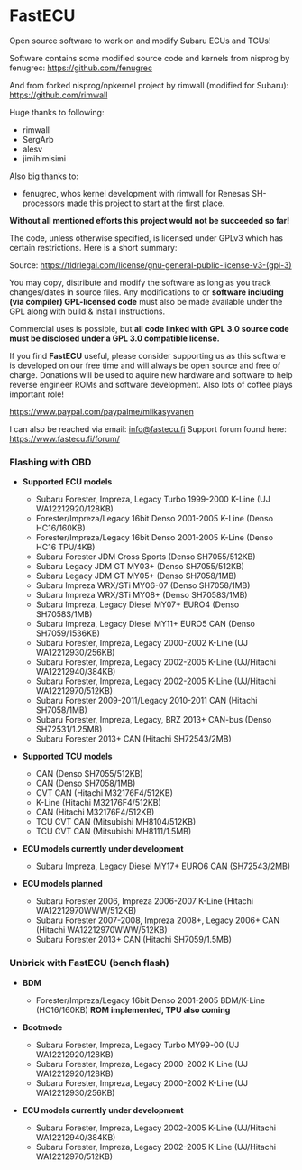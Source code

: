 # FastECU

Open source software to work on and modify Subaru ECUs and TCUs!

Software contains some modified source code and kernels from nisprog by fenugrec:
https://github.com/fenugrec

And from forked nisprog/npkernel project by rimwall (modified for Subaru):
https://github.com/rimwall

Huge thanks to following:
- rimwall
- SergArb
- alesv
- jimihimisimi

Also big thanks to:
- fenugrec, whos kernel development with rimwall for Renesas SH-processors made this project to start at the first place.

**Without all mentioned efforts this project would not be succeeded so far!**

The code, unless otherwise specified, is licensed under GPLv3 which has certain restrictions. Here is a short summary:

Source: https://tldrlegal.com/license/gnu-general-public-license-v3-(gpl-3)

You may copy, distribute and modify the software as long as you track changes/dates in source files. Any modifications to or **software including (via compiler) GPL-licensed code** must also be made available under the GPL along with build & install instructions.

Commercial uses is possible, but **all code linked with GPL 3.0 source code must be disclosed under a GPL 3.0 compatible license.**

If you find **FastECU** useful, please consider supporting us as this software is developed on our free time and will always be open source and free of charge. Donations will be used to aquire new hardware and software to help reverse engineer ROMs and software development. Also lots of coffee plays important role!

https://www.paypal.com/paypalme/miikasyvanen

I can also be reached via email: info@fastecu.fi
Support forum found here: https://www.fastecu.fi/forum/

### Flashing with OBD
- **Supported ECU models**
  - Subaru Forester, Impreza, Legacy Turbo 1999-2000 K-Line (UJ WA12212920/128KB)
  - Forester/Impreza/Legacy 16bit Denso 2001-2005 K-Line (Denso HC16/160KB)
  - Forester/Impreza/Legacy 16bit Denso 2001-2005 K-Line (Denso HC16 TPU/4KB)
  - Subaru Forester JDM Cross Sports (Denso SH7055/512KB)
  - Subaru Legacy JDM GT MY03+ (Denso SH7055/512KB)
  - Subaru Legacy JDM GT MY05+ (Denso SH7058/1MB)
  - Subaru Impreza WRX/STi MY06-07 (Denso SH7058/1MB)
  - Subaru Impreza WRX/STi MY08+ (Denso SH7058S/1MB)
  - Subaru Impreza, Legacy Diesel MY07+ EURO4 (Denso SH7058S/1MB)
  - Subaru Impreza, Legacy Diesel MY11+ EURO5 CAN (Denso SH7059/1536KB)
  - Subaru Forester, Impreza, Legacy 2000-2002 K-Line (UJ WA12212930/256KB)
  - Subaru Forester, Impreza, Legacy 2002-2005 K-Line (UJ/Hitachi WA12212940/384KB)
  - Subaru Forester, Impreza, Legacy 2002-2005 K-Line (UJ/Hitachi WA12212970/512KB)
  - Subaru Forester 2009-2011/Legacy 2010-2011 CAN (Hitachi SH7058/1MB)
  - Subaru Forester, Impreza, Legacy, BRZ 2013+ CAN-bus (Denso SH72531/1.25MB)
  - Subaru Forester 2013+ CAN (Hitachi SH72543/2MB)

- **Supported TCU models**
  - CAN (Denso SH7055/512KB)
  - CAN (Denso SH7058/1MB)
  - CVT CAN (Hitachi M32176F4/512KB)
  - K-Line (Hitachi M32176F4/512KB)
  - CAN (Hitachi M32176F4/512KB)
  - TCU CVT CAN (Mitsubishi MH8104/512KB)
  - TCU CVT CAN (Mitsubishi MH8111/1.5MB)

- **ECU models currently under development**
  - Subaru Impreza, Legacy Diesel MY17+ EURO6 CAN (SH72543/2MB)

- **ECU models planned**
  - Subaru Forester 2006, Impreza 2006-2007 K-Line (Hitachi WA12212970WWW/512KB)
  - Subaru Forester 2007-2008, Impreza 2008+, Legacy 2006+ CAN (Hitachi WA12212970WWW/512KB)
  - Subaru Forester 2013+ CAN (Hitachi SH7059/1.5MB)

### Unbrick with FastECU (bench flash)
- **BDM**
  - Forester/Impreza/Legacy 16bit Denso 2001-2005 BDM/K-Line (HC16/160KB) **ROM implemented, TPU also coming**
 
- **Bootmode**
  - Subaru Forester, Impreza, Legacy Turbo MY99-00 (UJ WA12212920/128KB)
  - Subaru Forester, Impreza, Legacy 2000-2002 K-Line (UJ WA12212920/128KB) 
  - Subaru Forester, Impreza, Legacy 2000-2002 K-Line (UJ WA12212930/256KB)

- **ECU models currently under development**
  - Subaru Forester, Impreza, Legacy 2002-2005 K-Line (UJ/Hitachi WA12212940/384KB) 
  - Subaru Forester, Impreza, Legacy 2002-2005 K-Line (UJ/Hitachi WA12212970/512KB)

